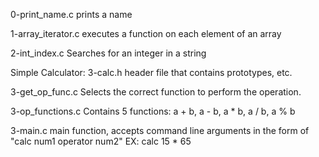 0-print_name.c
	prints a name

1-array_iterator.c
	executes a function on each element of an array

2-int_index.c
	Searches for an integer in a string

Simple Calculator:
3-calc.h
	header file that contains prototypes, etc.

3-get_op_func.c
	Selects the correct function to perform the operation.

3-op_functions.c
	Contains 5 functions: a + b, a - b, a * b, a / b, a % b

3-main.c
	main function, accepts command line arguments in the form of "calc num1 operator num2" EX: calc 15 * 65
